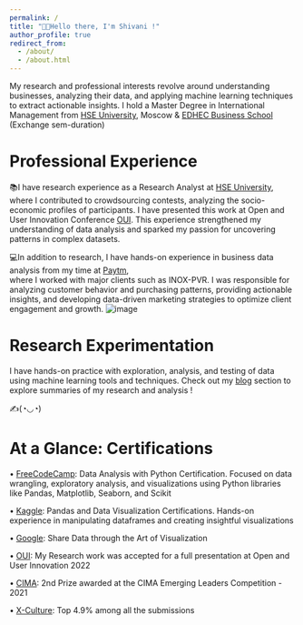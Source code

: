 ```yaml
---
permalink: /
title: "👋🏼Hello there, I'm Shivani !"
author_profile: true
redirect_from: 
  - /about/
  - /about.html
---
```


My research and professional interests revolve around understanding businesses, analyzing their data, and applying machine learning techniques to extract actionable insights. I hold a Master Degree in International Management from [HSE University](https://www.hse.ru/en/), Moscow & [EDHEC Business School](https://www.edhec.edu/en) (Exchange sem-duration)

Professional Experience
======
📚I have research experience as a Research Analyst at [HSE University](https://www.hse.ru/en/), where I contributed to crowdsourcing contests, analyzing the socio-economic profiles of participants. I have presented this work at Open and User Innovation Conference [OUI](https://sites.google.com/view/oui2019/homepage). This experience strengthened my understanding of data analysis 
and sparked my passion for uncovering patterns in complex datasets.

💻In addition to research, I have hands-on experience in business data analysis from my time at [Paytm](https://paytm.com/about-us),           
where I worked with major clients such as INOX-PVR. I was responsible for analyzing customer behavior 
and purchasing patterns, providing actionable insights, and developing data-driven marketing strategies 
to optimize client engagement and growth.                                  ![image](https://github.com/user-attachments/assets/b33fa4d0-ad1a-4069-a3ea-b17a31f449a6)

Research Experimentation
======
I have hands-on practice with exploration, analysis, and testing of data using machine learning tools and techniques. Check out my [blog](https://myviewinwriting.github.io/shima.github.io//year-archive/) section to explore summaries of my research and analysis !

✍️(◔◡◔)

At a Glance: Certifications
======
• [FreeCodeCamp](https://drive.google.com/drive/u/0/folders/1q06YBlkcYMGh7mSQ8qw_W5om4R0_NdxN): Data Analysis with Python Certification. Focused on data wrangling, exploratory analysis, and visualizations using Python libraries like Pandas, Matplotlib, Seaborn, and Scikit

• [Kaggle](https://drive.google.com/drive/u/0/folders/1Z6RtoB0XKWFeusZyoNHo_99Vm8D2wEnK): Pandas and Data Visualization Certifications. Hands-on experience in manipulating dataframes and creating insightful visualizations

• [Google](https://drive.google.com/drive/u/0/folders/1q06YBlkcYMGh7mSQ8qw_W5om4R0_NdxN): Share Data through the Art of Visualization

• [OUI](https://drive.google.com/drive/u/0/folders/1q06YBlkcYMGh7mSQ8qw_W5om4R0_NdxN): My Research work was accepted for a full presentation at Open and User Innovation 2022

• [CIMA](https://drive.google.com/drive/u/0/folders/1q06YBlkcYMGh7mSQ8qw_W5om4R0_NdxN): 2nd Prize awarded at the CIMA Emerging Leaders Competition - 2021

• [X-Culture](https://drive.google.com/drive/u/0/folders/1q06YBlkcYMGh7mSQ8qw_W5om4R0_NdxN): Top 4.9% among all the submissions


